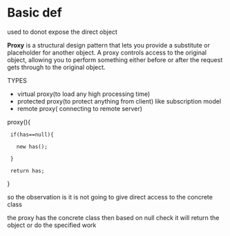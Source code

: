 # Basic def

used to donot expose the direct object

**Proxy** is a structural design pattern that lets you provide a substitute or placeholder for another object. A proxy controls access to the original object, allowing you to perform something either before or after the request gets through to the original object.

TYPES

* virtual proxy(to load any high processing time)
* protected proxy(to protect anything from client) like subscription model
* remote proxy( connecting to remote server)

proxy(){

     if(has==null){

       new has();

     }

     return has;

}

so the observation is it is not going to give direct access to the concrete class

the proxy has the concrete class then based on null check it will return the object or do the specified work




